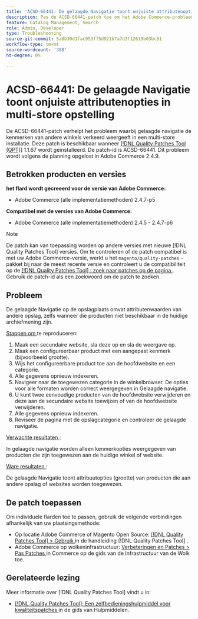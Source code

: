 ```yaml
---
title: 'ACSD-66441: De gelaagde Navigatie toont onjuiste attributenopties in multi-store opstelling'
description: Pas de ACSD-66441-patch toe om het Adobe Commerce-probleem te verhelpen, waarbij de kenmerken van andere winkels in een multi-store-instelling onjuist worden weergegeven door gelaagde navigatie.
feature: Catalog Management, Search
role: Admin, Developer
type: Troubleshooting
source-git-commit: 5a8b30d1fac953ff5d921b7a7d3f12619b03bc81
workflow-type: tm+mt
source-wordcount: '388'
ht-degree: 0%

---
```



# ACSD-66441: De gelaagde Navigatie toont onjuiste attributenopties in multi-store opstelling

De ACSD-66441-patch verhelpt het probleem waarbij gelaagde navigatie de kenmerken van andere winkels verkeerd weergeeft in een multi-store installatie. Deze patch is beschikbaar wanneer [[!DNL Quality Patches Tool (QPT)]](/help/tools/quality-patches-tool/quality-patches-tool-to-self-serve-quality-patches.md) 1.1.67 wordt geïnstalleerd. De patch-id is ACSD-66441. Dit probleem wordt volgens de planning opgelost in Adobe Commerce 2.4.9.

## Betrokken producten en versies

**het flard wordt gecreeerd voor de versie van Adobe Commerce:**

* Adobe Commerce (alle implementatiemethoden) 2.4.7-p5

**Compatibel met de versies van Adobe Commerce:**

* Adobe Commerce (alle implementatiemethoden) 2.4.5 - 2.4.7-p6

>[!NOTE]
>
>De patch kan van toepassing worden op andere versies met nieuwe [!DNL Quality Patches Tool] versies. Om te controleren of de patch compatibel is met uw Adobe Commerce-versie, werkt u het `magento/quality-patches` -pakket bij naar de meest recente versie en controleert u de compatibiliteit op de [[!DNL Quality Patches Tool] : zoek naar patches op de pagina ](https://experienceleague.adobe.com/tools/commerce-quality-patches/index.html?lang=nl-NL) . Gebruik de patch-id als een zoekwoord om de patch te zoeken.

## Probleem

De gelaagde Navigatie op de opslagplaats omvat attributenwaarden van andere opslag, zelfs wanneer die producten niet beschikbaar in de huidige archiefmening zijn.

<u> Stappen om </u> te reproduceren:

1. Maak een secundaire website, sla deze op en sla de weergave op.
1. Maak een configureerbaar product met een aangepast kenmerk (bijvoorbeeld grootte).
1. Wijs het configureerbare product toe aan de hoofdwebsite en een categorie.
1. Alle gegevens opnieuw indexeren.
1. Navigeer naar de toegewezen categorie in de winkelbrowser. De opties voor alle formaten worden correct weergegeven in Gelaagde navigatie.
1. U kunt twee eenvoudige producten van de hoofdwebsite verwijderen en deze aan de secundaire website toewijzen of van de hoofdwebsite verwijderen.
1. Alle gegevens opnieuw indexeren.
1. Reviseer de pagina met de opslagcategorie en controleer de gelaagde navigatie.

<u> Verwachte resultaten </u>:

In gelaagde navigatie worden alleen kenmerkopties weergegeven van producten die zijn toegewezen aan de huidige winkel of website.

<u> Ware resultaten </u>:

De gelaagde Navigatie toont attribuutopties (grootte) van producten die aan andere opslag of websites worden toegewezen.

## De patch toepassen

Om individuele flarden toe te passen, gebruik de volgende verbindingen afhankelijk van uw plaatsingsmethode:

* Op locatie Adobe Commerce of Magento Open Source: [[!DNL Quality Patches Tool] > Gebruik ](/help/tools/quality-patches-tool/usage.md) in de handleiding [!DNL Quality Patches Tool] .
* Adobe Commerce op wolkeninfrastructuur: [ Verbeteringen en Patches > Pas Patches ](https://experienceleague.adobe.com/docs/commerce-cloud-service/user-guide/develop/upgrade/apply-patches.html?lang=nl-NL) in Commerce op de gids van de Infrastructuur van de Wolk toe.

## Gerelateerde lezing

Meer informatie over [!DNL Quality Patches Tool] vindt u in:

* [[!DNL Quality Patches Tool]: Een zelfbedieningshulpmiddel voor kwaliteitspatches ](/help/tools/quality-patches-tool/quality-patches-tool-to-self-serve-quality-patches.md) in de gids van Hulpmiddelen.
